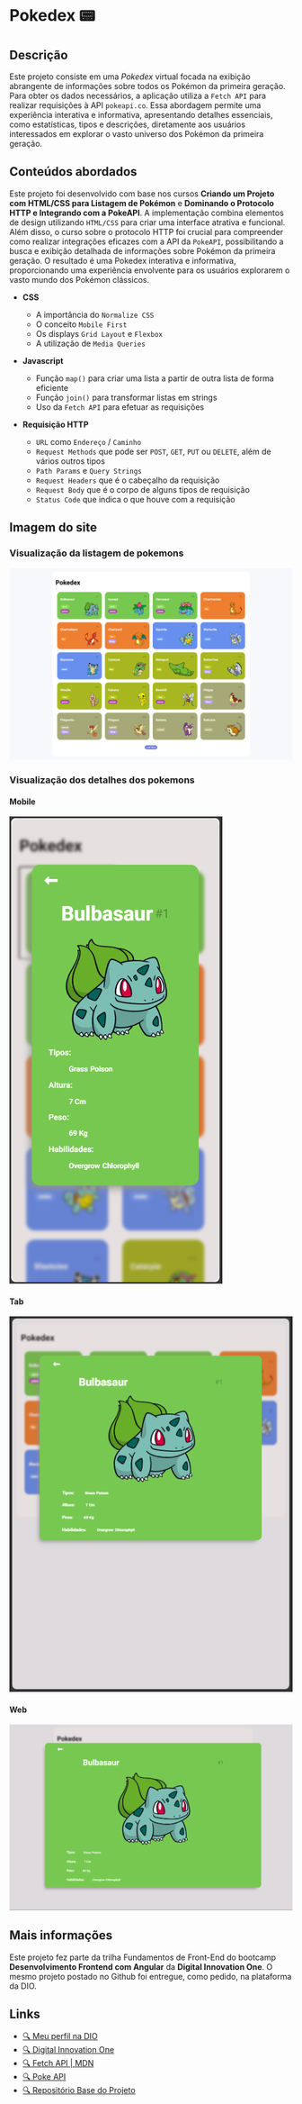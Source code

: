 # Pokedex 📟

## Descrição

Este projeto consiste em uma _Pokedex_ virtual focada na exibição abrangente de informações sobre todos os Pokémon da primeira geração. Para obter os dados necessários, a aplicação utiliza a `Fetch API` para realizar requisições à API `pokeapi.co`. Essa abordagem permite uma experiência interativa e informativa, apresentando detalhes essenciais, como estatísticas, tipos e descrições, diretamente aos usuários interessados em explorar o vasto universo dos Pokémon da primeira geração.

## Conteúdos abordados

Este projeto foi desenvolvido com base nos cursos **Criando um Projeto com HTML/CSS para Listagem de Pokémon** e **Dominando o Protocolo HTTP e Integrando com a PokeAPI**. A implementação combina elementos de design utilizando `HTML/CSS` para criar uma interface atrativa e funcional. Além disso, o curso sobre o protocolo HTTP foi crucial para compreender como realizar integrações eficazes com a API da `PokeAPI`, possibilitando a busca e exibição detalhada de informações sobre Pokémon da primeira geração. O resultado é uma Pokedex interativa e informativa, proporcionando uma experiência envolvente para os usuários explorarem o vasto mundo dos Pokémon clássicos.

- **CSS**

  - A importância do `Normalize CSS`
  - O conceito `Mobile First`
  - Os displays `Grid Layout` e `Flexbox`
  - A utilização de `Media Queries`

- **Javascript**

  - Função `map()` para criar uma lista a partir de outra lista de forma eficiente
  - Função `join()` para transformar listas em strings
  - Uso da `Fetch API` para efetuar as requisições

- **Requisição HTTP**
  - `URL` como `Endereço` / `Caminho`
  - `Request Methods` que pode ser `POST`, `GET`, `PUT` ou `DELETE`, além de vários outros tipos
  - `Path Params` e `Query Strings`
  - `Request Headers` que é o cabeçalho da requisição
  - `Request Body` que é o corpo de alguns tipos de requisição
  - `Status Code` que indica o que houve com a requisição

## Imagem do site

### Visualização da listagem de pokemons

![Imagem do site com alguns Pokemons](./assets/images/readme/index.png)

### Visualização dos detalhes dos pokemons

#### Mobile

![Imagem do site com detalhes de pokemons](./assets/images/readme/pokedex-mobile.png)

#### Tab

![Imagem do site com detalhes de pokemons](./assets/images/readme/pokedex-pad.png)

#### Web

![Imagem do site com detalhes de pokemons](./assets/images/readme/pokedex-web.png)

## Mais informações

Este projeto fez parte da trilha Fundamentos de Front-End do bootcamp **Desenvolvimento Frontend com Angular** da **Digital Innovation One**. O mesmo projeto postado no Github foi entregue, como pedido, na plataforma da DIO.

## Links

- [🔍 Meu perfil na DIO](https://www.dio.me/users/aliciabmendes)
- [🔍 Digital Innovation One](https://www.dio.me/)
- [🔍 Fetch API | MDN](https://developer.mozilla.org/en-US/docs/Web/API/Fetch_API)
- [🔍 Poke API](https://pokeapi.co/)
- [🔍 Repositório Base do Projeto](https://github.com/digitalinnovationone/js-developer-pokedex)
